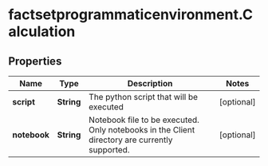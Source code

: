 # factsetprogrammaticenvironment.Calculation

## Properties

Name | Type | Description | Notes
------------ | ------------- | ------------- | -------------
**script** | **String** | The python script that will be executed | [optional] 
**notebook** | **String** | Notebook file to be executed. Only notebooks in the Client directory are currently supported. | [optional] 


